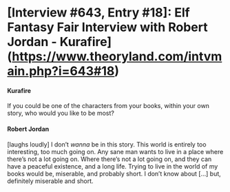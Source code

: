 # [Interview #643, Entry #18]: Elf Fantasy Fair Interview with Robert Jordan - Kurafire](https://www.theoryland.com/intvmain.php?i=643#18)

#### Kurafire

If you could be one of the characters from your books, within your own story, who would you like to be most?

#### Robert Jordan

[laughs loudly] I don’t
*wanna*
be in this story. This world is entirely too interesting, too much going on. Any sane man wants to live in a place where there’s not a lot going on. Where there’s not a lot going on, and they can have a peaceful existence, and a long life. Trying to live in the world of my books would be, miserable, and probably short. I don’t know about [...] but, definitely miserable and short.

